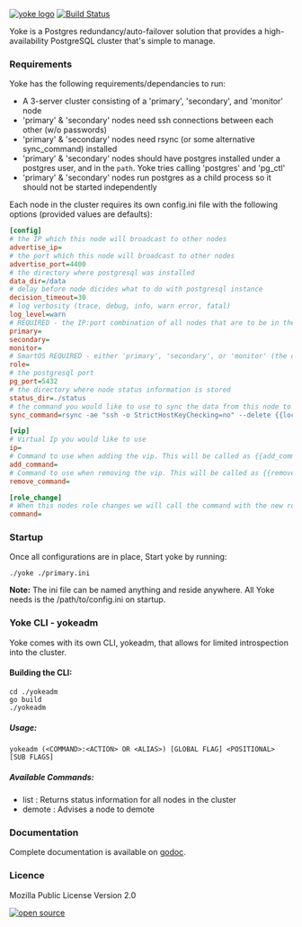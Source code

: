 [![yoke logo](http://nano-assets.gopagoda.io/readme-headers/yoke.png)](http://nanobox.io/open-source#yoke)
 [![Build Status](https://travis-ci.org/nanopack/yoke.svg)](https://travis-ci.org/nanopack/yoke)

Yoke is a Postgres redundancy/auto-failover solution that provides a high-availability PostgreSQL cluster that's simple to manage.


### Requirements

Yoke has the following requirements/dependancies to run:

- A 3-server cluster consisting of a 'primary', 'secondary', and 'monitor' node
- 'primary' & 'secondary' nodes need ssh connections between each other (w/o passwords)
- 'primary' & 'secondary' nodes need rsync (or some alternative sync_command) installed
- 'primary' & 'secondary' nodes should have postgres installed under a postgres user, and in the `path`. Yoke tries calling 'postgres' and 'pg_ctl'
- 'primary' & 'secondary' nodes run postgres as a child process so it should not be started independently

Each node in the cluster requires its own config.ini file with the following options (provided values are defaults):

```ini
[config]
# the IP which this node will broadcast to other nodes
advertise_ip=
# the port which this node will broadcast to other nodes
advertise_port=4400
# the directory where postgresql was installed
data_dir=/data
# delay before node dicides what to do with postgresql instance
decision_timeout=30
# log verbosity (trace, debug, info, warn error, fatal)
log_level=warn
# REQUIRED - the IP:port combination of all nodes that are to be in the cluster (e.g. 'role=m.y.i.p:4400')
primary=
secondary=
monitor=
# SmartOS REQUIRED - either 'primary', 'secondary', or 'monitor' (the cluster needs exactly one of each)
role=
# the postgresql port
pg_port=5432
# the directory where node status information is stored
status_dir=./status
# the command you would like to use to sync the data from this node to the other when this node is master
sync_command=rsync -ae "ssh -o StrictHostKeyChecking=no" --delete {{local_dir}} {{slave_ip}}:{{slave_dir}}

[vip]
# Virtual Ip you would like to use
ip=
# Command to use when adding the vip. This will be called as {{add_command}} {{vip}}
add_command=
# Command to use when removing the vip. This will be called as {{remove_command}} {{vip}}
remove_command=

[role_change]
# When this nodes role changes we will call the command with the new role as its arguement '{{command}} {{(master|slave|single}))'
command=
```


### Startup
Once all configurations are in place, Start yoke by running:

```
./yoke ./primary.ini
```

**Note:** The ini file can be named anything and reside anywhere. All Yoke needs is the /path/to/config.ini on startup.


### Yoke CLI - yokeadm

Yoke comes with its own CLI, yokeadm, that allows for limited introspection into the cluster.

#### Building the CLI:

```
cd ./yokeadm
go build
./yokeadm
```

##### Usage:

```
yokeadm (<COMMAND>:<ACTION> OR <ALIAS>) [GLOBAL FLAG] <POSITIONAL> [SUB FLAGS]
```

##### Available Commands:

- list   : Returns status information for all nodes in the cluster
- demote : Advises a node to demote

### Documentation

Complete documentation is available on [godoc](http://godoc.org/github.com/nanopack/yoke).


### Licence

Mozilla Public License Version 2.0

[![open source](http://nano-assets.gopagoda.io/open-src/nanobox-open-src.png)](http://nanobox.io/open-source)
